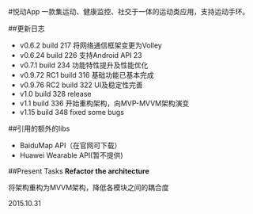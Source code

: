 #悦动App
一款集运动、健康监控、社交于一体的运动类应用，支持运动手环。

##更新日志
- v0.6.2 build 217 将网络通信框架变更为Volley
- v0.6.24 build 226 支持Android API 23
- v0.7.1 build 234 功能特性提升及性能优化
- v0.9.72 RC1 build 316 基础功能已基本完成
- v0.9.76 RC2 build 322 UI及稳定性完善
- v1.0 build 328 release
- v1.1 build 336 开始重构架构，向MVP-MVVM架构演变
- v1.15 build 348 fixed some bugs

##引用的额外的libs
- BaiduMap API（在官网可下载）
- Huawei Wearable API(暂不提供)

##Present Tasks
**Refactor the architecture**

将架构重构为MVVM架构，降低各模块之间的耦合度

2015.10.31